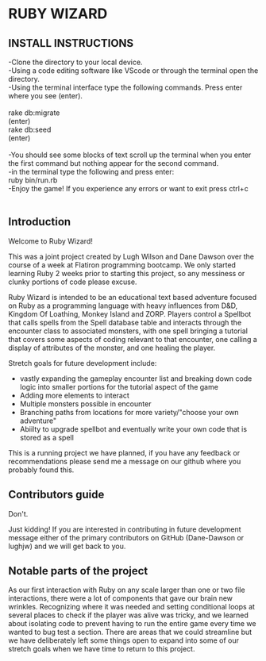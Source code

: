 <h1>RUBY WIZARD</h1>

## INSTALL INSTRUCTIONS ##

-Clone the directory to your local device. 
<br>
-Using a code editing software like VScode or through the terminal open the directory.
<br>
-Using the terminal interface type the following commands. Press enter where you see (enter).
<br>
<br>
rake db:migrate
<br>
(enter)
<br>
rake db:seed
<br>
(enter)
<br>
<br>
-You should see some blocks of text scroll up the terminal when you enter the first command but nothing appear for the second command.
<br>
-in the terminal type the following and press enter:
<br>
ruby bin/run.rb
<br>
-Enjoy the game! If you experience any errors or want to exit press ctrl+c
<br>
<br>


## Introduction ##
Welcome to Ruby Wizard! 

This was a joint project created by Lugh Wilson and Dane Dawson over the course of a week at Flatiron programming bootcamp. We only started learning Ruby 2 weeks prior to starting this project, so any messiness or clunky portions of code please excuse. 

Ruby Wizard is intended to be an educational text based adventure focused on Ruby as a programming language with heavy influences from D&D, Kingdom Of Loathing, Monkey Island and ZORP. Players control a Spellbot that calls spells from the Spell database table and interacts through the encounter class to associated monsters, with one spell bringing a tutorial that covers some aspects of coding relevant to that encounter, one calling a display of attributes of the monster, and one healing the player.

Stretch goals for future development include:
 -  vastly expanding the gameplay encounter list and breaking down code logic into smaller portions for the tutorial aspect of the game
 -  Adding more elements to interact
 -  Multiple monsters possible in encounter
 -  Branching paths from locations for more variety/"choose your own adventure"
 -  Abiilty to upgrade spellbot and eventually write your own code that is stored as a spell


This is a running project we have planned, if you have any feedback or recommendations please send me a message on our github where you probably found this.



## Contributors guide ##

Don't. 

Just kidding! If you are interested in contributing in future development message either of the primary contributors on GitHub (Dane-Dawson or lughjw) and we will get back to you. 

## Notable parts of the project ##

As our first interaction with Ruby on any scale larger than one or two file interactions, there were a lot of components that gave our brain new wrinkles. Recognizing where it was needed and setting conditional loops at several places to check if the player was alive was tricky, and we learned about isolating code to prevent having to run the entire game every time we wanted to bug test a section. There are areas that we could streamline but we have deliberately left some things open to expand into some of our stretch goals when we have time to return to this project.